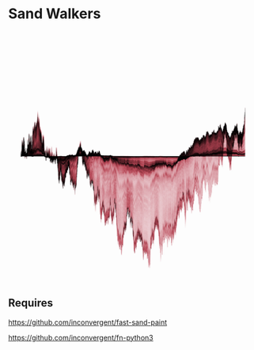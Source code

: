 # Sand Walkers

![img](/img/img.jpg?raw=true "img")

## Requires

https://github.com/inconvergent/fast-sand-paint

https://github.com/inconvergent/fn-python3

